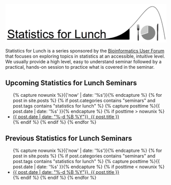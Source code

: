 ![](assets/images/StatisticsForLunch_trans.png)

Statistics for Lunch is a series sponsored by the [Bioinformatics User Forum](BUF) that focuses on exploring topics in statistics at an accessible, intuitive level. We usually provide a high level, easy to understand seminar followed by a practical, hands-on session to practice what is covered in the seminar.

## Upcoming Statistics for Lunch Seminars

<ul>
    {% capture nowunix %}{{'now' | date: '%s'}}{% endcapture %}
    {% for post in site.posts %}
    {% if post.categories contains "seminars" and post.tags contains "statistics for lunch" %}
        {% capture posttime %}{{ post.date | date: '%s' }}{% endcapture %}
        {% if posttime > nowunix %}
            <li>
                <a href="{{ site.baseurl }}{{ post.url }}">{{ post.date | date: "%-d %B %Y"}}, {{ post.title }}</a>
            </li>
        {% endif %}
    {% endif %}
    {% endfor %}
</ul>


## Previous Statistics for Lunch Seminars

<ul>
    {% capture nowunix %}{{'now' | date: '%s'}}{% endcapture %}
    {% for post in site.posts %}
    {% if post.categories contains "seminars" and post.tags contains "statistics for lunch" %}
        {% capture posttime %}{{ post.date | date: '%s' }}{% endcapture %}
        {% if posttime < nowunix %}
            <li>
                <a href="{{ post.url }}">{{ post.date | date: "%-d %B %Y"}}, {{ post.title }}</a>
            </li>
        {% endif %}
    {% endif %}
    {% endfor %}
</ul>
